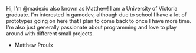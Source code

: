 Hi, I’m @madexio also known as Matthew!
I am a University of Victoria graduate.
I’m interested in gamedev, although due to school I have a lot of prototypes going on here that I plan to come back to once I have more time.
I'm also just generally passionate about programming and love to play around with different small projects.

- Matthew Proulx
<!---
madexio/madexio is a ✨ special ✨ repository because its `README.md` (this file) appears on your GitHub profile.
You can click the Preview link to take a look at your changes.
--->
